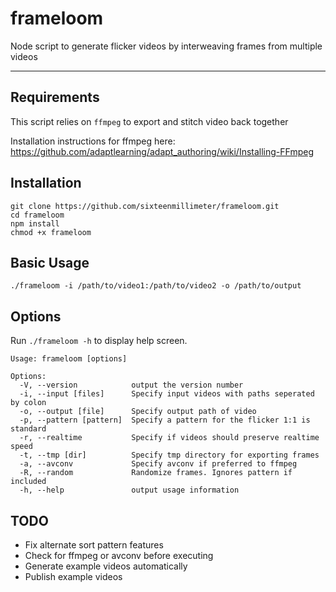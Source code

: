 # frameloom

Node script to generate flicker videos by interweaving frames from multiple videos

--------

## Requirements 

This script relies on `ffmpeg` to export and stitch video back together

Installation instructions for ffmpeg here: https://github.com/adaptlearning/adapt_authoring/wiki/Installing-FFmpeg

## Installation

```
git clone https://github.com/sixteenmillimeter/frameloom.git
cd frameloom
npm install 
chmod +x frameloom
```

## Basic Usage

```./frameloom -i /path/to/video1:/path/to/video2 -o /path/to/output```

## Options

Run `./frameloom -h` to display help screen.

```
Usage: frameloom [options]

Options:
  -V, --version            output the version number
  -i, --input [files]      Specify input videos with paths seperated by colon
  -o, --output [file]      Specify output path of video
  -p, --pattern [pattern]  Specify a pattern for the flicker 1:1 is standard
  -r, --realtime           Specify if videos should preserve realtime speed
  -t, --tmp [dir]          Specify tmp directory for exporting frames
  -a, --avconv             Specify avconv if preferred to ffmpeg
  -R, --random             Randomize frames. Ignores pattern if included
  -h, --help               output usage information

```

## TODO

* Fix alternate sort pattern features
* Check for ffmpeg or avconv before executing
* Generate example videos automatically
* Publish example videos